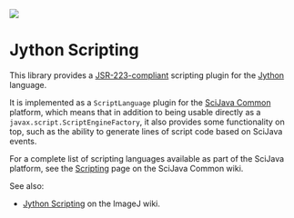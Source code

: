 ![](http://jenkins.imagej.net/job/scripting-Jython/lastBuild/badge/icon)

# Jython Scripting

This library provides a
[JSR-223-compliant](https://en.wikipedia.org/wiki/Scripting_for_the_Java_Platform)
scripting plugin for the [Jython](http://jython.org/) language.

It is implemented as a `ScriptLanguage` plugin for the [SciJava
Common](https://github.com/scijava/scijava-common) platform, which means that
in addition to being usable directly as a `javax.script.ScriptEngineFactory`,
it also provides some functionality on top, such as the ability to generate
lines of script code based on SciJava events.

For a complete list of scripting languages available as part of the SciJava
platform, see the
[Scripting](https://github.com/scijava/scijava-common/wiki/Scripting) page on
the SciJava Common wiki.

See also:
* [Jython Scripting](http://wiki.imagej.net/Jython_Scripting)
  on the ImageJ wiki.
